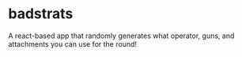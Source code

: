 # badstrats
A react-based app that randomly generates what operator, guns, and attachments you can use for the round!
